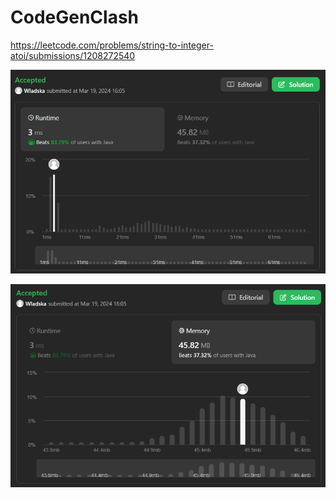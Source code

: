 # CodeGenClash

https://leetcode.com/problems/string-to-integer-atoi/submissions/1208272540

![runtime](./images/leetcodesummary/runtime.png)

![memory](./images/leetcodesummary/memory.png)
